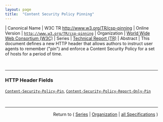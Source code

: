 ```yaml
---
layout: page
title:  "Content Security Policy Pinning"
---
```


| Canonical Name | W3C TR http://www.w3.org/TR/csp-pinning
| Online Version | [`http://www.w3.org/TR/csp-pinning`](http://www.w3.org/TR/csp-pinning)
| Organization | [World Wide Web Consortium (W3C)](..)
| Series | [Technical Report (TR)](.)
| Abstract | This document defines a new HTTP header that allows authors to instruct user agents to remember ("pin") and enforce a Content Security Policy for a set of hosts for a period of time.

<br/>
<hr/>

### HTTP Header Fields

[`Content-Security-Policy-Pin`](/concepts/http-header/Content-Security-Policy-Pin "The Content-Security-Policy-Pin header field is the mechanism for delivering a pinned policy that the user agent MUST enforce for any resource which is not delivered with a Content-Security-Policy header (as described in the &#34;Pin a policy to response&#34; algorithm)."), [`Content-Security-Policy-Report-Only-Pin`](/concepts/http-header/Content-Security-Policy-Report-Only-Pin "The Content-Security-Policy-Report-Only-Pin header field is the mechanism for delivering a pinned policy that the user agent MUST monitor for any resource which is not delivered with a Content-Security-Policy-Report-Only header (as described in the &#34;Pin a policy to response&#34; algorithm).")



<br/>
<hr/>

<p style="text-align: right">Return to ( <a href="./">Series</a> | <a href="../">Organization</a> | <a href="../../">all Specifications</a> )</p>